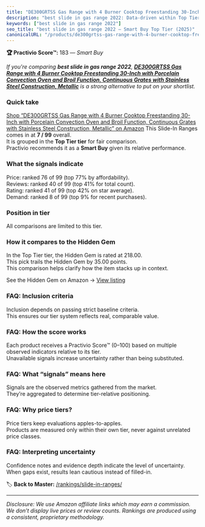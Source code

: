```yaml
---
title: "DE300GRTSS Gas Range with 4 Burner Cooktop Freestanding 30-Inch with Porcelain Convection Oven and Broil Function, Continuous Grates with Stainless Steel Construction, Metallic"
description: "best slide in gas range 2022: Data-driven within Top Tier ranking using the Practivio Score™. Positioned by quality, value, demand, findability, momentum."
keywords: ["best slide in gas range 2022"]
seo_title: "best slide in gas range 2022 — Smart Buy Top Tier (2025)"
canonicalURL: "/products/de300grtss-gas-range-with-4-burner-cooktop-freestanding-30-inch-with-porcelain-convection-oven-and-broil-function-continuous-grates-with-stainless-steel-construction-metallic-B0C2DXSYGD/"
---
```


**🏆 Practivio Score™:** 183 — _Smart Buy_


*If you're comparing **best slide in gas range 2022**, **[DE300GRTSS Gas Range with 4 Burner Cooktop Freestanding 30-Inch with Porcelain Convection Oven and Broil Function, Continuous Grates with Stainless Steel Construction, Metallic](https://www.amazon.com/dp/B0C2DXSYGD?tag=practivio-20)** is a strong alternative to put on your shortlist.*
### Quick take
[Shop “DE300GRTSS Gas Range with 4 Burner Cooktop Freestanding 30-Inch with Porcelain Convection Oven and Broil Function, Continuous Grates with Stainless Steel Construction, Metallic” on Amazon](https://www.amazon.com/dp/B0C2DXSYGD?tag=practivio-20)
This Slide-In Ranges comes in at **7 / 99** overall.  
It is grouped in the **Top Tier tier** for fair comparison.  
Practivio recommends it as a **Smart Buy** given its relative performance.

### What the signals indicate
Price: ranked 76 of 99 (top 77% by affordability).  
Reviews: ranked 40 of 99 (top 41% for total count).  
Rating: ranked 41 of 99 (top 42% on star average).  
Demand: ranked 8 of 99 (top 9% for recent purchases).

### Position in tier
All comparisons are limited to this tier.

### How it compares to the Hidden Gem
In the Top Tier tier, the Hidden Gem is rated at 218.00.  
This pick trails the Hidden Gem by 35.00 points.  
This comparison helps clarify how the item stacks up in context.  

See the Hidden Gem on Amazon → [View listing](https://www.amazon.com/dp/B088FZHKKL?tag=practivio-20)

### FAQ: Inclusion criteria
Inclusion depends on passing strict baseline criteria.  
This ensures our tier system reflects real, comparable value.

### FAQ: How the score works
Each product receives a Practivio Score™ (0–100) based on multiple observed indicators relative to its tier.  
Unavailable signals increase uncertainty rather than being substituted.

### FAQ: What “signals” means here
Signals are the observed metrics gathered from the market.  
They’re aggregated to determine tier-relative positioning.

### FAQ: Why price tiers?
Price tiers keep evaluations apples-to-apples.  
Products are measured only within their own tier, never against unrelated price classes.

### FAQ: Interpreting uncertainty
Confidence notes and evidence depth indicate the level of uncertainty.  
When gaps exist, results lean cautious instead of filled-in.


🏷️ **Back to Master:** [/rankings/slide-in-ranges/](/rankings/slide-in-ranges/)

---
_Disclosure: We use Amazon affiliate links which may earn a commission. We don’t display live prices or review counts. Rankings are produced using a consistent, proprietary methodology._
